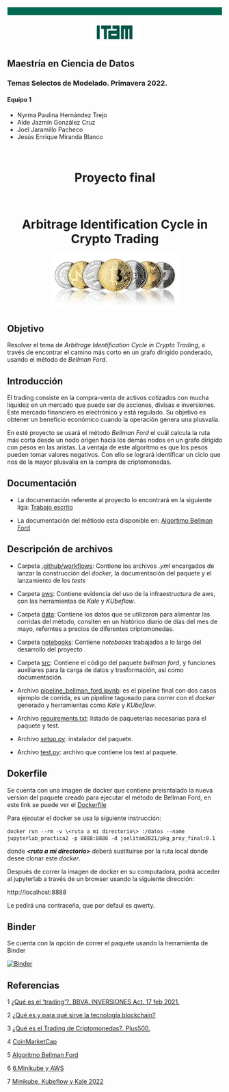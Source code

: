 <p align = "center">
    <img src="img/cinta.png" />
</p>
<p align = "center">
    <img src="img/logo_itam.png" />
</p>

## **Maestría en Ciencia de Datos**
### Temas Selectos de Modelado. Primavera 2022.

#### **Equipo 1** 

- Nyrma Paulina Hernández Trejo
- Aide Jazmín González Cruz
- Joel Jaramillo Pacheco
- Jesús Enrique Miranda Blanco

<br>

<div align="center"><h1>Proyecto final</h1><br><h1>Arbitrage Identification Cycle in Crypto Trading</h1></div>
<p align = "center">
    <img src="img/crypto.png" />
</p>


## Objetivo

Resolver el tema de *Arbitrage Identification Cycle in Crypto Trading*, a través de encontrar  el camino más corto en un grafo dirigido ponderado, usando el método de *Bellman Ford*.

## Introducción

El trading consiste en la compra-venta de activos cotizados con mucha liquidez en un mercado que puede ser de acciones, divisas e inversiones. Este mercado financiero es electrónico y está regulado. Su objetivo es obtener un beneficio económico cuando la operación genera una plusvalía.

En esté proyecto se usará el método *Bellman Ford* el cuál calcula la ruta más corta desde un nodo origen hacia los demás nodos en un grafo dirigido con pesos en las aristas. La ventaja de este algoritmo es que los pesos pueden tomar valores negativos. Con ello se logrará identificar un ciclo que nos de la mayor plusvalía en la compra de criptomonedas.

## Documentación

- La documentación referente al proyecto lo encontrará en la siguiente liga: [Trabajo escrito](https://docs.google.com/document/d/1opfXYOtYeJna6cKLmkjdhPulqXCVLCwB1ScKlEkqVE8/edit#heading=h.35nkun2)


- La documentación del métiodo esta disponible en: [Algortimo Bellman Ford](https://joelitam2021.github.io/Opt_avanzada_proy_final/)



## Descripción de archivos

- Carpeta [.github/workflows](.github/workflows): Contiene los archivos *.yml* encargados de lanzar la construcción del *docker*, la documentación del paquete y el lanzamiento de los *tests*

- Carpeta [aws](aws): Contiene evidencia del uso de la infraestructura de aws, con las herramientas de *Kale* y *KUbeflow*.

- Carpeta [data](data): Contiene los datos que se utilizaron para alimentar las corridas del método, consiten en un histórico diario de días del mes de mayo, referntes a precios de diferentes criptomonedas.

- Carpeta [notebooks](notebooks): Contiene *notebooks* trabajados a lo largo del desarrollo del proyecto .

- Carpeta [src](src): Contiene el código del paquete *bellman ford*, y funciones auxiliares para la carga de datos y trasformación, así como documentación.

- Archivo [pipeline_bellman_ford.ipynb](pipeline_bellman_ford.ipynb): es el pipeline final con dos casos ejemplo de corrida, es un pipeline tagueado para correr con el *docker* generado y herramientas como  *Kale* y *KUbeflow*.

- Archivo [requirements.txt](requirements.txt): listado de paqueterías necesarias para el paquete y test.

- Archivo [setup.py](setup.py): instalador del paquete.

- Archivo [test.py](test.py): archivo que contiene los test al paquete.


## Dokerfile
Se cuenta con una imagen de docker que contiene preisntalado la nueva version del paquete creado para ejecutar el método de Bellman Ford, en este link se puede ver el [Dockerfile](dockerfiles/pkg/Dockerfile)

Para ejecutar el docker se usa la siguiente instrucción:

```
docker run --rm -v \<ruta a mi directorio\> :/datos --name jupyterlab_practica2 -p 8888:8888 -d joelitam2021/pkg_proy_final:0.1
```
donde ***\<ruta a mi directorio\>*** deberá sustituirse por la ruta local donde desee clonar este *docker*.

Después de correr la imagen de docker en su computadora, podrá acceder al jupyterlab a través de un browser usando la siguiente dirección:

http://localhost:8888

Le pedirá una contraseña, que por defaul es qwerty.

## Binder

Se cuenta con la opción de correr el paquete usando la herramienta de Binder

[![Binder](https://mybinder.org/badge_logo.svg)](https://mybinder.org/v2/gh/joelitam2021/Opt_avanzada_proy_final/main)


## Referencias

1 [¿Qué es el 'trading'?. BBVA. INVERSIONES Act. 17 feb 2021.](https://www.bbva.com/es/que-es-trading-que-hace-falta-para-operar/)

2 [¿Qué es y para qué sirve la tecnología blockchain?](https://www.solunion.cl/blog/que-es-y-para-que-sirve-la-tecnologia-blockchain/)

3 [¿Qué es el Trading de Criptomonedas?. Plus500.](https://www.plus500.com/es-ES/Trading/CryptoCurrencies/What-Is-Cryptocurrency-Trading~3)

4 [CoinMarketCap](https://coinmarketcap.com/es/all/views/all/)

5 [Algoritmo Bellman Ford](https://www.programiz.com/dsa/bellman-ford-algorithm)

6 [6.Minikube y AWS](https://github.com/ITAM-DS/analisis-numerico-computo-cientifico/wiki/6.Minikube-y-AWS)

7 [Minikube, Kubeflow y Kale 2022](https://www.youtube.com/watch?v=SusT5xQN1ro)

